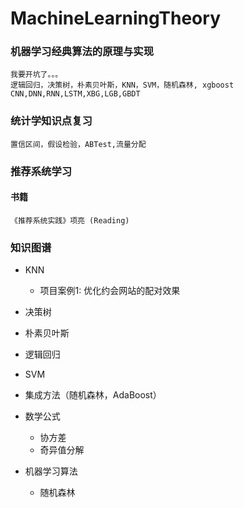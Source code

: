 # MachineLearningTheory
### 机器学习经典算法的原理与实现
    我要开坑了。。。
    逻辑回归，决策树，朴素贝叶斯，KNN，SVM，随机森林, xgboost
    CNN,DNN,RNN,LSTM,XBG,LGB,GBDT
### 统计学知识点复习
    置信区间，假设检验，ABTest,流量分配
### 推荐系统学习
#### 书籍
    《推荐系统实践》项亮 (Reading)
### 知识图谱 
    
    
- KNN
  + 项目案例1: 优化约会网站的配对效果
- 决策树
- 朴素贝叶斯
- 逻辑回归
- SVM
- 集成方法（随机森林，AdaBoost）



- 数学公式
  + 协方差
  + 奇异值分解
- 机器学习算法
  + 随机森林
